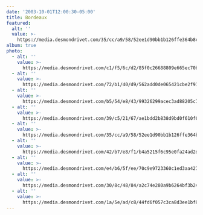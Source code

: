 ```yaml
---
date: '2003-10-01T12:00:30-05:00'
title: Bordeaux
featured:
  alt: ''
  value: >-
    https://media.desmondrivet.com/35/cc/a9/58/52ee1d90bb1b126ffe364b8ca26d4da0dbcb7c548ac75692ba37f609.jpg
album: true
photo:
  - alt: ''
    value: >-
      https://media.desmondrivet.com/c1/f5/6c/d2/85f0c26688809e665ec70b0e0e34b11de720d5da8d863febfdf2eb30.jpg
  - alt: ''
    value: >-
      https://media.desmondrivet.com/72/b1/40/d9/562add0de065421cbe2f9109b397aaac44e05c26884a293e1579e08d.jpg
  - alt: ''
    value: >-
      https://media.desmondrivet.com/b5/54/e8/43/99326299acec3ad88205c7fd2e5c7eb56679cb5ff7b7e8f33fbb0a95.jpg
  - alt: ''
    value: >-
      https://media.desmondrivet.com/39/c5/21/67/ae1bdd2b838d9bd0f610f66ea71b00e5b7201d95b1e4c2a911d2b03e.jpg
  - alt: ''
    value: >-
      https://media.desmondrivet.com/35/cc/a9/58/52ee1d90bb1b126ffe364b8ca26d4da0dbcb7c548ac75692ba37f609.jpg
  - alt: ''
    value: >-
      https://media.desmondrivet.com/42/b7/e8/f1/b4a5215f6c95e0fa24ad2d59572b9ea24bc0c9342a025ea0bd83e001.jpg
  - alt: ''
    value: >-
      https://media.desmondrivet.com/e4/b6/5f/ee/70c9e9723360c1ed3aa4276750c32611f670f4778758d4448c61c7e9.jpg
  - alt: ''
    value: >-
      https://media.desmondrivet.com/30/8c/48/84/a2c74e280a9b6264bf3b249d25cdef0c4c9624958afd39172957ffc1.jpg
  - alt: ''
    value: >-
      https://media.desmondrivet.com/1a/5e/ad/c8/44fd6f057c3ca8d3ee1bf80ae7c879eeec0aa931cf82a45d4204f0b4.jpg
---
```


